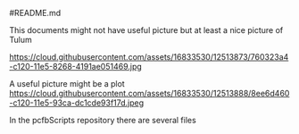 #README.md

This  documents might not have useful picture but at least a nice picture of Tulum

https://cloud.githubusercontent.com/assets/16833530/12513873/760323a4-c120-11e5-8268-4191ae051469.jpg

A useful picture might be a plot
https://cloud.githubusercontent.com/assets/16833530/12513888/8ee6d460-c120-11e5-93ca-dc1cde93f17d.jpeg

In the pcfbScripts repository there are several files


